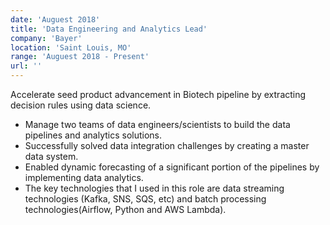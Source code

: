 ```yaml
---
date: 'Auguest 2018'
title: 'Data Engineering and Analytics Lead'
company: 'Bayer'
location: 'Saint Louis, MO'
range: 'Auguest 2018 - Present'
url: ''
---
```


Accelerate seed product advancement in Biotech pipeline by extracting decision rules using data science.

- Manage two teams of data engineers/scientists to build the data pipelines and analytics solutions.
- Successfully solved data integration challenges by creating a master data system.
- Enabled dynamic forecasting of a significant portion of the pipelines by implementing data analytics.
- The key technologies that I used in this role are data streaming technologies (Kafka, SNS, SQS, etc) and batch processing technologies(Airflow, Python and AWS Lambda).
